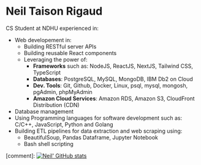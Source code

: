 # Neil Taison Rigaud
CS Student at NDHU experienced in:
- Web developement in:
  - Building RESTful server APIs
  - Building reusable React components
  - Leveraging the power of: 
    - **Frameworks** such as: NodeJS, ReactJS, NextJS, Tailwind CSS, TypeScript
    - **Databases**: PostgreSQL, MySQL, MongoDB, IBM Db2 on Cloud
    - **Dev. Tools**: Git, Github, Docker, Linux, psql, mysql, mongosh, pgAdmin, phpMyAdmin
    - **Amazon Cloud Services**: Amazon RDS, Amazon S3, CloudFront Distribution (CDN)
- Database management
- Using Programming languages for software development such as: C/C++, JavaScript, Python and Golang
- Building ETL pipelines for data extraction and web scraping using:
  - BeautifulSoup, Pandas Dataframe, Jupyter Notebook
  - Bash shell scripting

[comment]: [![Neil' GitHub stats](https://github-readme-stats-ashen-six-34.vercel.app/api?username=blackbird410&count_private=true&hide=issues&show_icons=true)](https://neil410.vercel.app)
